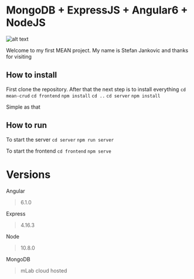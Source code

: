 # MongoDB + ExpressJS + Angular6 + NodeJS

![alt text](https://image.ibb.co/eayPJ9/Screenshot_1.png)

Welcome to my first MEAN project.
My name is Stefan Jankovic and thanks for visiting

## How to install

First clone the repository.
After that the next step is to install everything
`cd mean-crud`
`cd frontend`
`npm install`
`cd ..`
`cd server`
`npm install`

Simple as that

## How to run
To start the server
`cd server`
`npm run server`

To start the frontend
`cd frontend`
`npm serve`

# Versions

Angular
>6.1.0     

Express
>4.16.3

Node
>10.8.0

MongoDB
>mLab cloud hosted
